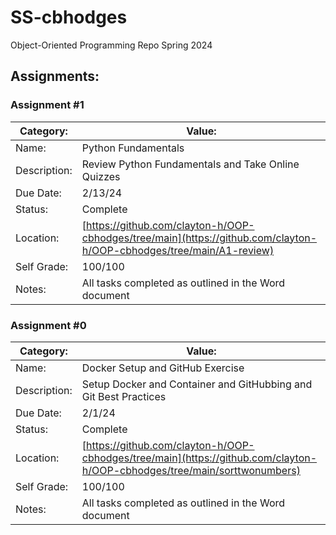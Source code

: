 # SS-cbhodges
Object-Oriented Programming Repo Spring 2024

## Assignments:

### Assignment #1

| Category: | Value: |
| --- | --- |
| Name: | Python Fundamentals |
| Description: | Review Python Fundamentals and Take Online Quizzes |
| Due Date: | 2/13/24 |
| Status: | Complete |
| Location: | [https://github.com/clayton-h/OOP-cbhodges/tree/main](https://github.com/clayton-h/OOP-cbhodges/tree/main/A1-review) |
| Self Grade: | 100/100 |
| Notes: | All tasks completed as outlined in the Word document |

### Assignment #0

| Category: | Value: |
| --- | --- |
| Name: | Docker Setup and GitHub Exercise |
| Description: | Setup Docker and Container and GitHubbing and Git Best Practices |
| Due Date: | 2/1/24 |
| Status: | Complete |
| Location: | [https://github.com/clayton-h/OOP-cbhodges/tree/main](https://github.com/clayton-h/OOP-cbhodges/tree/main/sorttwonumbers) |
| Self Grade: | 100/100 |
| Notes: | All tasks completed as outlined in the Word document |
